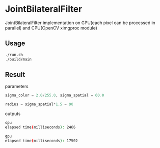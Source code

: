 # JointBilateralFilter
JointBilateralFilter implementation on GPU(each pixel can be processed in parallel) and CPU(OpenCV ximgproc module)

## Usage

```bash
./run.sh
./build/main
```

## Result
parameters
```cpp
sigma_color = 2.0/255.0, sigma_spatial = 60.0

radius = sigma_spatial*1.5 = 90

```

outputs
```bash
cpu
elapsed time(milliseconds): 2466

gpu
elapsed time(milliseconds): 17502
```